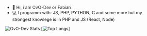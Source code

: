 - 👋 Hi, i am OvO-Dev or Fabian
- 💻 I programm with: JS, PHP, PYTHON, C and some more but my strongest knowlege is in PHP and JS (React, Node)

![OvO-Dev Stats](https://github-readme-stats.vercel.app/api?username=ovo-dev&theme=midnight-purple&show_icons=true)
[![Top Langs](https://github-readme-stats.vercel.app/api/top-langs/?username=ovo-dev)]
